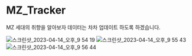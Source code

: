# MZ_Tracker
MZ 세대의 취향을 알아보자
데이터는 차차 업데이트 하도록 하겠습니다.

![스크린샷_2023-04-14_오후_9 54 19](https://user-images.githubusercontent.com/91869302/233558348-37001ee4-e6a1-47c3-820b-1bfb4d45f1f3.png)
![스크린샷_2023-04-14_오후_9 55 43](https://user-images.githubusercontent.com/91869302/233558357-b1356504-902c-4608-97bc-665c88fef02f.png)
![스크린샷_2023-04-14_오후_9 56 44](https://user-images.githubusercontent.com/91869302/233558361-93a29c9e-bb53-4d17-bb7c-5b537bc91af5.png)

